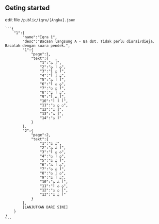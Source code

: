 ## Geting started

edit file ```/public/iqro/[Angka].json```

```` 
```{
    "1":{
        "name":"Iqra 1",
        "desc":"Bacaan langsung A - Ba dst. Tidak perlu diurai/dieja. Bacalah dengan suara pendek.",
        "1":{
            "page":1,
            "text":{
                "1":"أَ بَ",
                "2":"بَ أَ بَ",
                "3":"أَ بَ أَ",
                "4":"بَ أَ أَ",
                "5":"أَ أَ بَ",
                "6":"بَ بَ أَ",
                "7":"أَ بَ بَ",
                "8":"بَ أَ بَ",
                "9":"أ بَ أَ",
                "10":"أَ أَ أَ",
                "11":"بَ بَ بَ",
                "12":"أَ بَ",
                "13":"أَ بَ",
                "14":"أَ بَ"
            }
        },
        "2":{
            "page":2,
            "text":{
                "1":"بَ تَ",
                "2":"أَ تَ بَ",
                "3":"تَ بَ أَ",
                "4":"تَ أَ بَ",
                "5":"أَ بَ تَ",
                "6":"بَ أَ تَ",
                "7":"أَ تَ بَ",
                "8":"تَ أَ تَ",
                "9":"بَ أَ تَ",
                "10":"أَ تَ بَ",
                "11":"تَ تَ أَ",
                "12":"أَ بَ تَ",
                "13":"أَ بَ تَ"
            }
        },
        [LANJUTKAN DARI SINI]
    }
}
```
````
